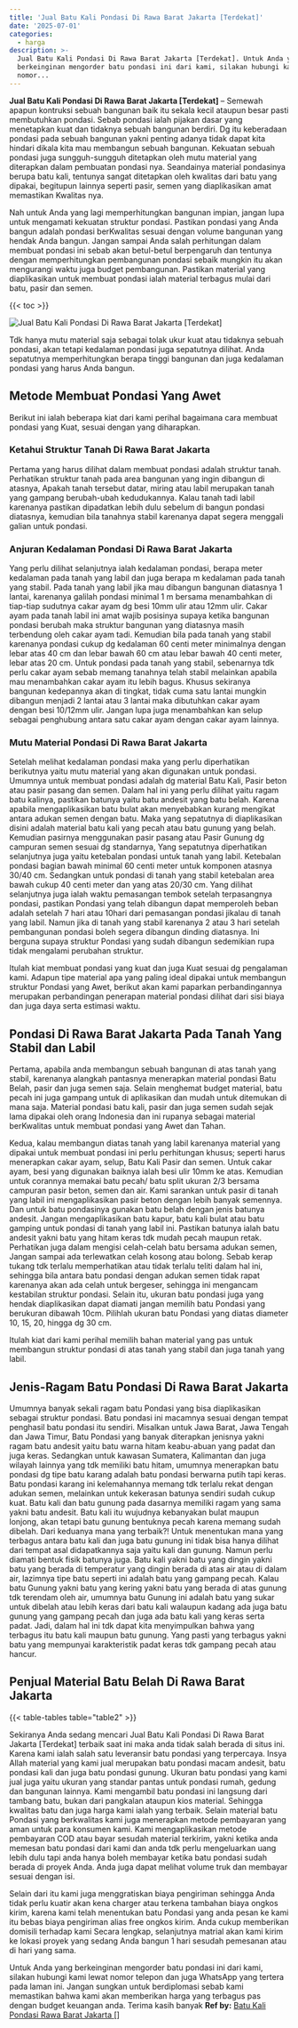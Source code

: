 ```yaml
---
title: 'Jual Batu Kali Pondasi Di Rawa Barat Jakarta [Terdekat]'
date: '2025-07-01'
categories:
  - harga
description: >-
  Jual Batu Kali Pondasi Di Rawa Barat Jakarta [Terdekat]. Untuk Anda yang
  berkeinginan mengorder batu pondasi ini dari kami, silakan hubungi kami lewat
  nomor...
---
```


**Jual Batu Kali Pondasi Di Rawa Barat Jakarta \[Terdekat\]** – Semewah apapun kontruksi sebuah bangunan baik itu sekala kecil ataupun besar pasti membutuhkan pondasi. Sebab pondasi ialah pijakan dasar yang menetapkan kuat dan tidaknya sebuah bangunan berdiri. Dg itu keberadaan pondasi pada sebuah bangunan yakni penting adanya tidak dapat kita hindari dikala kita mau membangun sebuah bangunan. Kekuatan sebuah pondasi juga sungguh-sungguh ditetapkan oleh mutu material yang diterapkan dalam pembuatan pondasi nya. Seandainya material pondasinya berupa batu kali, tentunya sangat ditetapkan oleh kwalitas dari batu yang dipakai, begitupun lainnya seperti pasir, semen yang diaplikasikan amat memastikan Kwalitas nya.

Nah untuk Anda yang lagi memperhitungkan bangunan impian, jangan lupa untuk mengamati kekuatan struktur pondasi. Pastikan pondasi yang Anda bangun adalah pondasi berKwalitas sesuai dengan volume bangunan yang hendak Anda bangun. Jangan sampai Anda salah perhitungan dalam membuat pondasi ini sebab akan betul-betul berpengaruh dan tentunya dengan memperhitungkan pembangunan pondasi sebaik mungkin itu akan mengurangi waktu juga budget pembangunan. Pastikan material yang diaplikasikan untuk membuat pondasi ialah material terbagus mulai dari batu, pasir dan semen.

{{< toc >}}

![Jual Batu Kali Pondasi Di Rawa Barat Jakarta [Terdekat]](/images/jual-batu-kali-05.png)

Tdk hanya mutu material saja sebagai tolak ukur kuat atau tidaknya sebuah pondasi, akan tetapi kedalaman pondasi juga sepatutnya dilihat. Anda sepatutnya memperhitungkan berapa tinggi bangunan dan juga kedalaman pondasi yang harus Anda bangun.

## Metode Membuat Pondasi Yang Awet

Berikut ini ialah beberapa kiat dari kami perihal bagaimana cara membuat pondasi yang Kuat, sesuai dengan yang diharapkan.

### Ketahui Struktur Tanah Di Rawa Barat Jakarta

Pertama yang harus dilihat dalam membuat pondasi adalah struktur tanah. Perhatikan struktur tanah pada area bangunan yang ingin dibangun di atasnya, Apakah tanah tersebut datar, miring atau labil merupakan tanah yang gampang berubah-ubah kedudukannya. Kalau tanah tadi labil karenanya pastikan dipadatkan lebih dulu sebelum di bangun pondasi diatasnya, kemudian bila tanahnya stabil karenanya dapat segera menggali galian untuk pondasi.

### Anjuran Kedalaman Pondasi Di Rawa Barat Jakarta

Yang perlu dilihat selanjutnya ialah kedalaman pondasi, berapa meter kedalaman pada tanah yang labil dan juga berapa m kedalaman pada tanah yang stabil. Pada tanah yang labil jika mau dibangun bangunan diatasnya 1 lantai, karenanya galilah pondasi minimal 1 m bersama menambahkan di tiap-tiap sudutnya cakar ayam dg besi 10mm ulir atau 12mm ulir. Cakar ayam pada tanah labil ini amat wajib posisinya supaya ketika bangunan pondasi berubah maka struktur bangunan yang diatasnya masih terbendung oleh cakar ayam tadi. Kemudian bila pada tanah yang stabil karenanya pondasi cukup dg kedalaman 60 centi meter minimalnya dengan lebar atas 40 cm dan lebar bawah 60 cm atau lebar bawah 40 centi meter, lebar atas 20 cm. Untuk pondasi pada tanah yang stabil, sebenarnya tdk perlu cakar ayam sebab memang tanahnya telah stabil melainkan apabila mau menambahkan cakar ayam itu lebih bagus. Khusus sekiranya bangunan kedepannya akan di tingkat, tidak cuma satu lantai mungkin dibangun menjadi 2 lantai atau 3 lantai maka dibutuhkan cakar ayam dengan besi 10/12mm ulir. Jangan lupa juga menambahkan kan selup sebagai penghubung antara satu cakar ayam dengan cakar ayam lainnya.

### Mutu Material Pondasi Di Rawa Barat Jakarta

Setelah melihat kedalaman pondasi maka yang perlu diperhatikan berikutnya yaitu mutu material yang akan digunakan untuk pondasi. Umumnya untuk membuat pondasi adalah dg material Batu Kali, Pasir beton atau pasir pasang dan semen. Dalam hal ini yang perlu dilihat yaitu ragam batu kalinya, pastikan batunya yaitu batu andesit yang batu belah. Karena apabila mengaplikasikan batu bulat akan menyebabkan kurang mengikat antara adukan semen dengan batu. Maka yang sepatutnya di diaplikasikan disini adalah material batu kali yang pecah atau batu gunung yang belah. Kemudian pasirnya menggunakan pasir pasang atau Pasir Gunung dg campuran semen sesuai dg standarnya, Yang sepatutnya diperhatikan selanjutnya juga yaitu ketebalan pondasi untuk tanah yang labil. Ketebalan pondasi bagian bawah minimal 60 centi meter untuk komponen atasnya 30/40 cm. Sedangkan untuk pondasi di tanah yang stabil ketebalan area bawah cukup 40 centi meter dan yang atas 20/30 cm. Yang dilihat selanjutnya juga ialah waktu pemasangan tembok setelah terpasangnya pondasi, pastikan Pondasi yang telah dibangun dapat memperoleh beban adalah setelah 7 hari atau 10hari dari pemasangan pondasi jikalau di tanah yang labil. Namun jika di tanah yang stabil karenanya 2 atau 3 hari setelah pembangunan pondasi boleh segera dibangun dinding diatasnya. Ini berguna supaya struktur Pondasi yang sudah dibangun sedemikian rupa tidak mengalami perubahan struktur.

Itulah kiat membuat pondasi yang kuat dan juga Kuat sesuai dg pengalaman kami. Adapun tipe material apa yang paling ideal dipakai untuk membangun struktur Pondasi yang Awet, berikut akan kami paparkan perbandingannya merupakan perbandingan penerapan material pondasi dilihat dari sisi biaya dan juga daya serta estimasi waktu.

## Pondasi Di Rawa Barat Jakarta Pada Tanah Yang Stabil dan Labil

Pertama, apabila anda membangun sebuah bangunan di atas tanah yang stabil, karenanya alangkah pantasnya menerapkan material pondasi Batu Belah, pasir dan juga semen saja. Selain menghemat budget material, batu pecah ini juga gampang untuk di aplikasikan dan mudah untuk ditemukan di mana saja. Material pondasi batu kali, pasir dan juga semen sudah sejak lama dipakai oleh orang Indonesia dan ini rupanya sebagai material berKwalitas untuk membuat pondasi yang Awet dan Tahan.

Kedua, kalau membangun diatas tanah yang labil karenanya material yang dipakai untuk membuat pondasi ini perlu perhitungan khusus; seperti harus menerapkan cakar ayam, selup, Batu Kali Pasir dan semen. Untuk cakar ayam, besi yang digunakan baiknya ialah besi ulir 10mm ke atas. Kemudian untuk corannya memakai batu pecah/ batu split ukuran 2/3 bersama campuran pasir beton, semen dan air. Kami sarankan untuk pasir di tanah yang labil ini mengaplikasikan pasir beton dengan lebih banyak semennya. Dan untuk batu pondasinya gunakan batu belah dengan jenis batunya andesit. Jangan mengaplikasikan batu kapur, batu kali bulat atau batu gamping untuk pondasi di tanah yang labil ini. Pastikan batunya ialah batu andesit yakni batu yang hitam keras tdk mudah pecah maupun retak. Perhatikan juga dalam mengisi celah-celah batu bersama adukan semen, Jangan sampai ada terlewatkan celah kosong atau bolong. Sebab kerap tukang tdk terlalu memperhatikan atau tidak terlalu teliti dalam hal ini, sehingga bila antara batu pondasi dengan adukan semen tidak rapat karenanya akan ada celah untuk bergeser, sehingga ini mengancam kestabilan struktur pondasi. Selain itu, ukuran batu pondasi juga yang hendak diaplikasikan dapat diamati jangan memilih batu Pondasi yang berukuran dibawah 10cm. Pilihlah ukuran batu Pondasi yang diatas diameter 10, 15, 20, hingga dg 30 cm.

Itulah kiat dari kami perihal memilih bahan material yang pas untuk membangun struktur pondasi di atas tanah yang stabil dan juga tanah yang labil.

## Jenis-Ragam Batu Pondasi Di Rawa Barat Jakarta

Umumnya banyak sekali ragam batu Pondasi yang bisa diaplikasikan sebagai struktur pondasi. Batu pondasi ini macamnya sesuai dengan tempat penghasil batu pondasi itu sendiri. Misalkan untuk Jawa Barat, Jawa Tengah dan Jawa Timur, Batu Pondasi yang banyak diterapkan jenisnya yakni ragam batu andesit yaitu batu warna hitam keabu-abuan yang padat dan juga keras. Sedangkan untuk kawasan Sumatera, Kalimantan dan juga wilayah lainnya yang tdk memiliki batu hitam, umumnya menerapkan batu pondasi dg tipe batu karang adalah batu pondasi berwarna putih tapi keras. Batu pondasi karang ini kelemahannya memang tdk terlalu rekat dengan adukan semen, melainkan untuk kekerasan batunya sendiri sudah cukup kuat. Batu kali dan batu gunung pada dasarnya memiliki ragam yang sama yakni batu andesit. Batu kali itu wujudnya kebanyakan bulat maupun lonjong, akan tetapi batu gunung bentuknya pecah karena memang sudah dibelah. Dari keduanya mana yang terbaik?! Untuk menentukan mana yang terbagus antara batu kali dan juga batu gunung ini tidak bisa hanya dilihat dari tempat asal didapatkannya saja yaitu kali dan gunung. Namun perlu diamati bentuk fisik batunya juga. Batu kali yakni batu yang dingin yakni batu yang berada di temperatur yang dingin berada di atas air atau di dalam air, lazimnya tipe batu seperti ini adalah batu yang gampang pecah. Kalau batu Gunung yakni batu yang kering yakni batu yang berada di atas gunung tdk terendam oleh air, umumnya batu Gunung ini adalah batu yang sukar untuk dibelah atau lebih keras dari batu kali walaupun kadang ada juga batu gunung yang gampang pecah dan juga ada batu kali yang keras serta padat. Jadi, dalam hal ini tdk dapat kita menyimpulkan bahwa yang terbagus itu batu kali maupun batu gunung. Yang pasti yang terbagus yakni batu yang mempunyai karakteristik padat keras tdk gampang pecah atau hancur.

## Penjual Material Batu Belah Di Rawa Barat Jakarta

{{< table-tables table="table2" >}}

Sekiranya Anda sedang mencari Jual Batu Kali Pondasi Di Rawa Barat Jakarta \[Terdekat\] terbaik saat ini maka anda tidak salah berada di situs ini. Karena kami ialah salah satu leveransir batu pondasi yang terpercaya. Insya Allah material yang kami jual merupakan batu pondasi macam andesit, batu pondasi kali dan juga batu pondasi gunung. Ukuran batu pondasi yang kami jual juga yaitu ukuran yang standar pantas untuk pondasi rumah, gedung dan bangunan lainnya. Kami mengambil batu pondasi ini langsung dari tambang batu, bukan dari pangkalan ataupun kios material. Sehingga kwalitas batu dan juga harga kami ialah yang terbaik. Selain material batu Pondasi yang berkwalitas kami juga menerapkan metode pembayaran yang aman untuk para konsumen kami. Kami mengaplikasikan metode pembayaran COD atau bayar sesudah material terkirim, yakni ketika anda memesan batu pondasi dari kami dan anda tdk perlu mengeluarkan uang lebih dulu tapi anda hanya boleh membayar ketika batu pondasi sudah berada di proyek Anda. Anda juga dapat melihat volume truk dan membayar sesuai dengan isi.

Selain dari itu kami juga menggratiskan biaya pengiriman sehingga Anda tidak perlu kuatir akan kena charger atau terkena tambahan biaya ongkos kirim, karena kami telah menentukan batu Pondasi yang anda pesan ke kami itu bebas biaya pengiriman alias free ongkos kirim. Anda cukup memberikan domisili terhadap kami Secara lengkap, selanjutnya matrial akan kami kirim ke lokasi proyek yang sedang Anda bangun 1 hari sesudah pemesanan atau di hari yang sama.

Untuk Anda yang berkeinginan mengorder batu pondasi ini dari kami, silakan hubungi kami lewat nomor telepon dan juga WhatsApp yang tertera pada laman ini. Jangan sungkan untuk berdiplomasi sebab kami memastikan bahwa kami akan memberikan harga yang terbagus pas dengan budget keuangan anda. Terima kasih banyak
**Ref by:** [Batu Kali Pondasi Rawa Barat Jakarta []](https://id.wikipedia.org/wiki/Batu)
